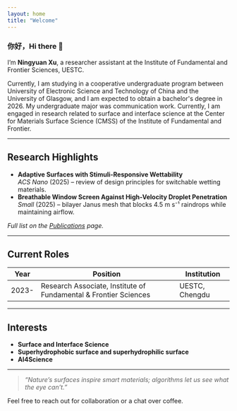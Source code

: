 ```yaml
---
layout: home
title: "Welcome"
---
```


<!-- Hero ------------------------------------------------------------------ -->
### 你好，Hi there 👋

I’m **Ningyuan Xu**, a researcher assistant at the Institute of Fundamental and Frontier
Sciences, UESTC.  

Currently, I am studying in a cooperative undergraduate program between University of Electronic Science and Technology of China and the University of Glasgow, and I am expected to obtain a bachelor's degree in 2026. My undergraduate major was communication work. Currently, I am engaged in research related to surface and interface science at the Center for Materials Surface Science (CMSS) of the Institute of Fundamental and Frontier.

---

## Research Highlights
- **Adaptive Surfaces with Stimuli-Responsive Wettability**  
  *ACS Nano* (2025) – review of design principles for switchable wetting
  materials.
- **Breathable Window Screen Against High-Velocity Droplet Penetration**  
  *Small* (2025) – bilayer Janus mesh that blocks 4.5 m s⁻¹ raindrops while
  maintaining airflow.

*Full list on the [Publications](/publications) page.*

---

## Current Roles
| Year | Position | Institution |
|------|----------|-------------|
| 2023- | Research Associate, Institute of Fundamental & Frontier Sciences | UESTC, Chengdu |

---

## Interests
- **Surface and Interface Science**
- **Superhydrophobic surface and superhydrophilic surface**
- **AI4Science**

---

> *“Nature’s surfaces inspire smart materials; algorithms let us see what the eye can’t.”*

Feel free to reach out for collaboration or a chat over coffee.
